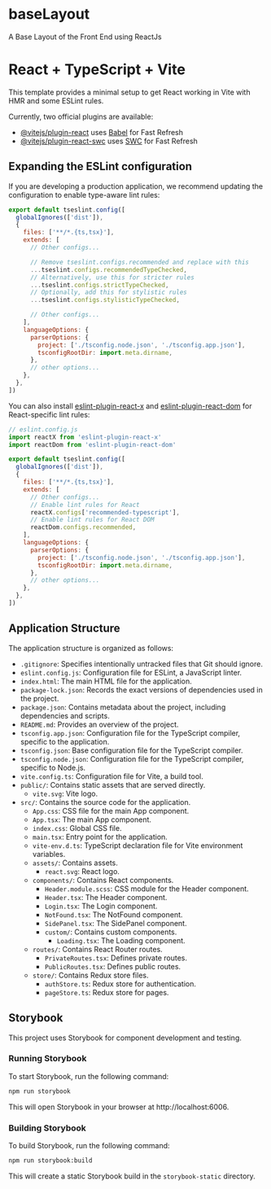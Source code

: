 # baseLayout
A Base Layout of the Front End using ReactJs
# React + TypeScript + Vite

This template provides a minimal setup to get React working in Vite with HMR and some ESLint rules.

Currently, two official plugins are available:

- [@vitejs/plugin-react](https://github.com/vitejs/vite-plugin-react/blob/main/packages/plugin-react) uses [Babel](https://babeljs.io/) for Fast Refresh
- [@vitejs/plugin-react-swc](https://github.com/vitejs/vite-plugin-react/blob/main/packages/plugin-react-swc) uses [SWC](https://swc.rs/) for Fast Refresh

## Expanding the ESLint configuration

If you are developing a production application, we recommend updating the configuration to enable type-aware lint rules:

```js
export default tseslint.config([
  globalIgnores(['dist']),
  {
    files: ['**/*.{ts,tsx}'],
    extends: [
      // Other configs...

      // Remove tseslint.configs.recommended and replace with this
      ...tseslint.configs.recommendedTypeChecked,
      // Alternatively, use this for stricter rules
      ...tseslint.configs.strictTypeChecked,
      // Optionally, add this for stylistic rules
      ...tseslint.configs.stylisticTypeChecked,

      // Other configs...
    ],
    languageOptions: {
      parserOptions: {
        project: ['./tsconfig.node.json', './tsconfig.app.json'],
        tsconfigRootDir: import.meta.dirname,
      },
      // other options...
    },
  },
])
```

You can also install [eslint-plugin-react-x](https://github.com/Rel1cx/eslint-react/tree/main/packages/plugins/eslint-plugin-react-x) and [eslint-plugin-react-dom](https://github.com/Rel1cx/eslint-react/tree/main/packages/plugins/eslint-plugin-react-dom) for React-specific lint rules:

```js
// eslint.config.js
import reactX from 'eslint-plugin-react-x'
import reactDom from 'eslint-plugin-react-dom'

export default tseslint.config([
  globalIgnores(['dist']),
  {
    files: ['**/*.{ts,tsx}'],
    extends: [
      // Other configs...
      // Enable lint rules for React
      reactX.configs['recommended-typescript'],
      // Enable lint rules for React DOM
      reactDom.configs.recommended,
    ],
    languageOptions: {
      parserOptions: {
        project: ['./tsconfig.node.json', './tsconfig.app.json'],
        tsconfigRootDir: import.meta.dirname,
      },
      // other options...
    },
  },
])
```

## Application Structure

The application structure is organized as follows:

- `.gitignore`: Specifies intentionally untracked files that Git should ignore.
- `eslint.config.js`: Configuration file for ESLint, a JavaScript linter.
- `index.html`: The main HTML file for the application.
- `package-lock.json`: Records the exact versions of dependencies used in the project.
- `package.json`: Contains metadata about the project, including dependencies and scripts.
- `README.md`: Provides an overview of the project.
- `tsconfig.app.json`: Configuration file for the TypeScript compiler, specific to the application.
- `tsconfig.json`: Base configuration file for the TypeScript compiler.
- `tsconfig.node.json`: Configuration file for the TypeScript compiler, specific to Node.js.
- `vite.config.ts`: Configuration file for Vite, a build tool.
- `public/`: Contains static assets that are served directly.
  - `vite.svg`: Vite logo.
- `src/`: Contains the source code for the application.
  - `App.css`: CSS file for the main App component.
  - `App.tsx`: The main App component.
  - `index.css`: Global CSS file.
  - `main.tsx`: Entry point for the application.
  - `vite-env.d.ts`: TypeScript declaration file for Vite environment variables.
  - `assets/`: Contains assets.
    - `react.svg`: React logo.
  - `components/`: Contains React components.
    - `Header.module.scss`: CSS module for the Header component.
    - `Header.tsx`: The Header component.
    - `Login.tsx`: The Login component.
    - `NotFound.tsx`: The NotFound component.
    - `SidePanel.tsx`: The SidePanel component.
    - `custom/`: Contains custom components.
      - `Loading.tsx`: The Loading component.
  - `routes/`: Contains React Router routes.
    - `PrivateRoutes.tsx`: Defines private routes.
    - `PublicRoutes.tsx`: Defines public routes.
  - `store/`: Contains Redux store files.
    - `authStore.ts`: Redux store for authentication.
    - `pageStore.ts`: Redux store for pages.

## Storybook

This project uses Storybook for component development and testing.

### Running Storybook

To start Storybook, run the following command:

```bash
npm run storybook
```

This will open Storybook in your browser at http://localhost:6006.

### Building Storybook

To build Storybook, run the following command:

```bash
npm run storybook:build
```

This will create a static Storybook build in the `storybook-static` directory.
